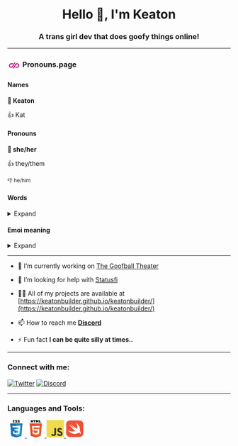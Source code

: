 <h1 align="center">Hello 👋, I'm Keaton</h1>
<h3 align="center">A trans girl dev that does goofy things online!</h3>

<hr>

<h3>
<a href="https://pronouns.page/@keatonbuilds" target="blank"><img align="center" src="src/pronounspage.jpg" alt="pronouns.page" height="30" width="30" /></a>
Pronouns.page
</h3>

<h4>Names</h4>
<p><strong>💜 Keaton</strong></p>
<p>👍 Kat</p>

<h4>Pronouns</h4>
<p><strong>💜 she/her</strong></p>
<p>👍 they/them</p>
<p><small>👎 he/him</small></p>

<h4>Words</h4>
<details><summary>Expand</summary>
  <table>
    <tr>
      <th>Honorifics</th>
      <th>Person and family descriptions</th>
      <th>Relationship descriptions</th>
      <th>Compliments</th>
    </tr>
    <tr>
      <th><strong>💜 ms.</strong></th>
      <th><strong>💜 woman</strong></th>
      <th>👍 friend</th>
      <th>👍 pretty</th>
    </tr>
    <tr>
      <th><strong>💜 ma'am</strong></th>
      <th><strong>💜 lady</strong></th>
      <th>📔 wife</th>
      <th>👍 cute</th>
    </tr>
    <tr>
      <th><strong>💜 madam</strong></th>
      <th><strong>💜 girl</strong></th>
      <th>📔 girlfriend</th>
      <th>📔 hot</th>
    </tr>
    <tr>
      <th></th>
      <th>😋 buddy</th>
      <th>📔 lover</th>
      <th>📔 sexy</th>
    </tr>
    <tr>
      <th></th>
      <th>😋 pal</th>
      <th>👎 husband</th>
      <th>👎 handsome</th>
    </tr>
    <tr>
      <th></th>
      <th>😋 comrade</th>
      <th>👎 boyfriend</th>
      <th></th>
    </tr>
    <tr>
      <th></th>
      <th>🔒 bro</th>
      <th></th>
      <th></th>
    </tr>
  </table>
</details>

<h4>Emoi meaning</h4>
<details><summary>Expand</summary>
  <table>
    <tr>
      <th>💜 Yes<th>
      <th>😋 Jokingly</th>
      <th>🔒 Only if we're close</th>
      <th>👍 Okay</th>
      <th>👎 Nope</th>
      <th>📔 Partner</th>
    </tr>
  </table>
</details>

<hr>

- 🔭 I’m currently working on [The Goofball Theater](https://goofballtheater.github.io/goofball/)

- 🤝 I’m looking for help with [Statusfi](https://keatonbuilder.github.io/statusfi)

- 👨‍💻 All of my projects are available at [https://keatonbuilder.github.io/keatonbuilder/](https://keatonbuilder.github.io/keatonbuilder/)

- 📫 How to reach me **[Discord](https://discord.gg/zjFBKdJKvt)**

- ⚡ Fun fact **I can be quite silly at times..**

<hr>

<h3 align="left">Connect with me:</h3>
<p align="left">
<a href="https://twitter.com/keatonbuilder" target="blank"><img align="center" src="https://raw.githubusercontent.com/rahuldkjain/github-profile-readme-generator/master/src/images/icons/Social/twitter.svg" alt="Twitter" height="30" width="40" /></a>
<a href="https://discord.gg/zjFBKdJKvt" target="blank"><img align="center" src="https://raw.githubusercontent.com/rahuldkjain/github-profile-readme-generator/master/src/images/icons/Social/discord.svg" alt="Discord" height="30" width="40" /></a>
</p>

<hr>

<h3 align="left">Languages and Tools:</h3>
<p align="left"> <a href="https://www.w3schools.com/css/" target="_blank" rel="noreferrer"> <img src="https://raw.githubusercontent.com/devicons/devicon/master/icons/css3/css3-original-wordmark.svg" alt="css3" width="40" height="40"/> </a> <a href="https://www.w3.org/html/" target="_blank" rel="noreferrer"> <img src="https://raw.githubusercontent.com/devicons/devicon/master/icons/html5/html5-original-wordmark.svg" alt="html5" width="40" height="40"/> </a> <a href="https://developer.mozilla.org/en-US/docs/Web/JavaScript" target="_blank" rel="noreferrer"> <img src="https://raw.githubusercontent.com/devicons/devicon/master/icons/javascript/javascript-original.svg" alt="javascript" width="40" height="40"/> </a> <a href="https://developer.apple.com/swift/" target="_blank" rel="noreferrer"> <img src="https://raw.githubusercontent.com/devicons/devicon/master/icons/swift/swift-original.svg" alt="swift" width="40" height="40"/> </a> </p>
